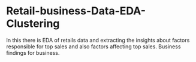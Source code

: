 # Retail-business-Data-EDA-Clustering

In this there is EDA of retails data and extracting the insights about factors responsible for top sales and also factors affecting top sales.
Business findings for business.
